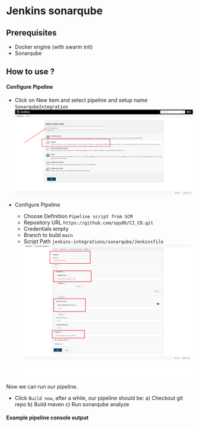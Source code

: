 # Jenkins sonarqube

## Prerequisites
* Docker engine (with swarm init)
* Sonarqube

## How to use ?

#### Configure Pipeline
* Click on New item and select pipeline and setup name `SonarqubeIntegration`
![alt text](/images/Jenkins12.png "")

* Configure Pipeline
  * Choose Definition `Pipeline script from SCM`
  * Repository URL `https://github.com/spy86/CI_CD.git`
  * Credentials empty
  * Branch to build `main`
  * Script Path `jenkins-integrations/sonarqube/Jenkinsfile`
![alt text](/images/Jenkins13.png "")

Now we can run our pipeline. 

* Click `Build now`, after a while, our pipeline should be:
a) Checkout git repo
b) Build maven
c) Run sonarqube analyze

#### Example pipeline console output
```

```